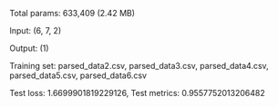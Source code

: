 Total params: 633,409 (2.42 MB)

Input: (6, 7, 2)

Output: (1)

Training set: parsed_data2.csv, parsed_data3.csv, parsed_data4.csv, parsed_data5.csv, parsed_data6.csv

Test loss: 1.6699901819229126, Test metrics: 0.9557752013206482
